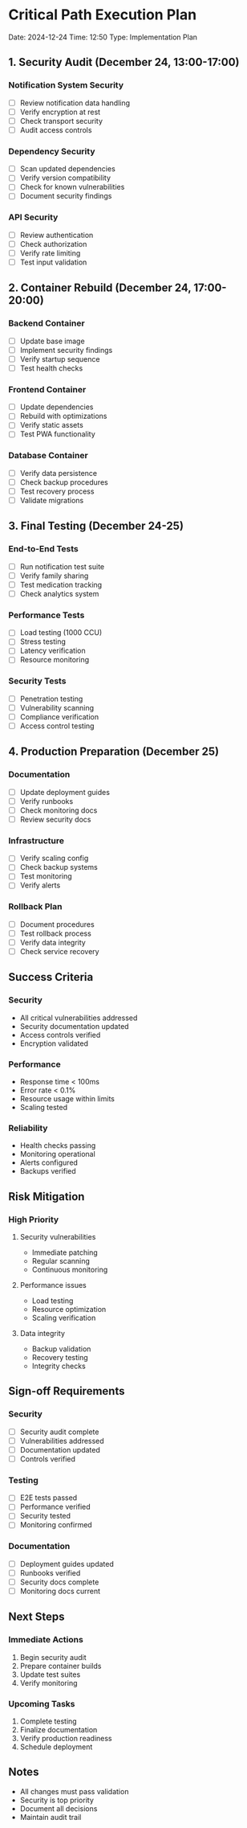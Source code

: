 # Critical Path Execution Plan
Date: 2024-12-24
Time: 12:50
Type: Implementation Plan

## 1. Security Audit (December 24, 13:00-17:00)

### Notification System Security
- [ ] Review notification data handling
- [ ] Verify encryption at rest
- [ ] Check transport security
- [ ] Audit access controls

### Dependency Security
- [ ] Scan updated dependencies
- [ ] Verify version compatibility
- [ ] Check for known vulnerabilities
- [ ] Document security findings

### API Security
- [ ] Review authentication
- [ ] Check authorization
- [ ] Verify rate limiting
- [ ] Test input validation

## 2. Container Rebuild (December 24, 17:00-20:00)

### Backend Container
- [ ] Update base image
- [ ] Implement security findings
- [ ] Verify startup sequence
- [ ] Test health checks

### Frontend Container
- [ ] Update dependencies
- [ ] Rebuild with optimizations
- [ ] Verify static assets
- [ ] Test PWA functionality

### Database Container
- [ ] Verify data persistence
- [ ] Check backup procedures
- [ ] Test recovery process
- [ ] Validate migrations

## 3. Final Testing (December 24-25)

### End-to-End Tests
- [ ] Run notification test suite
- [ ] Verify family sharing
- [ ] Test medication tracking
- [ ] Check analytics system

### Performance Tests
- [ ] Load testing (1000 CCU)
- [ ] Stress testing
- [ ] Latency verification
- [ ] Resource monitoring

### Security Tests
- [ ] Penetration testing
- [ ] Vulnerability scanning
- [ ] Compliance verification
- [ ] Access control testing

## 4. Production Preparation (December 25)

### Documentation
- [ ] Update deployment guides
- [ ] Verify runbooks
- [ ] Check monitoring docs
- [ ] Review security docs

### Infrastructure
- [ ] Verify scaling config
- [ ] Check backup systems
- [ ] Test monitoring
- [ ] Verify alerts

### Rollback Plan
- [ ] Document procedures
- [ ] Test rollback process
- [ ] Verify data integrity
- [ ] Check service recovery

## Success Criteria

### Security
- All critical vulnerabilities addressed
- Security documentation updated
- Access controls verified
- Encryption validated

### Performance
- Response time < 100ms
- Error rate < 0.1%
- Resource usage within limits
- Scaling tested

### Reliability
- Health checks passing
- Monitoring operational
- Alerts configured
- Backups verified

## Risk Mitigation

### High Priority
1. Security vulnerabilities
   - Immediate patching
   - Regular scanning
   - Continuous monitoring

2. Performance issues
   - Load testing
   - Resource optimization
   - Scaling verification

3. Data integrity
   - Backup validation
   - Recovery testing
   - Integrity checks

## Sign-off Requirements

### Security
- [ ] Security audit complete
- [ ] Vulnerabilities addressed
- [ ] Documentation updated
- [ ] Controls verified

### Testing
- [ ] E2E tests passed
- [ ] Performance verified
- [ ] Security tested
- [ ] Monitoring confirmed

### Documentation
- [ ] Deployment guides updated
- [ ] Runbooks verified
- [ ] Security docs complete
- [ ] Monitoring docs current

## Next Steps

### Immediate Actions
1. Begin security audit
2. Prepare container builds
3. Update test suites
4. Verify monitoring

### Upcoming Tasks
1. Complete testing
2. Finalize documentation
3. Verify production readiness
4. Schedule deployment

## Notes
- All changes must pass validation
- Security is top priority
- Document all decisions
- Maintain audit trail
